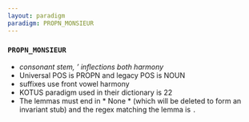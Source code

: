 ```yaml
---
layout: paradigm
paradigm: PROPN_MONSIEUR
---
```

### ` PROPN_MONSIEUR `

* _consonant stem, ’ inflections both harmony_
* Universal POS is PROPN and legacy POS is NOUN
* suffixes use front vowel harmony
* KOTUS paradigm used in their dictionary is 22
* The lemmas must end in * None * (which will be deleted to form an invariant stub) and the regex matching the lemma is ` . `
